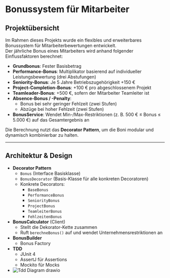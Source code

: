 # Bonussystem für Mitarbeiter

## Projektübersicht
Im Rahmen dieses Projekts wurde ein flexibles und erweiterbares Bonussystem für Mitarbeiterbewertungen entwickelt.  
Der jährliche Bonus eines Mitarbeiters wird anhand folgender Einflussfaktoren berechnet:

- **Grundbonus**: Fester Basisbetrag  
- **Performance-Bonus**: Multiplikator basierend auf individueller Leistungsbewertung (drei Abstufungen)  
- **Seniority-Bonus**: Je 5 Jahre Betriebszugehörigkeit +150 €  
- **Project-Completion-Bonus**: +100 € pro abgeschlossenem Projekt  
- **Teamleader-Bonus**: +500 €, sofern der Mitarbeiter Teamleiter ist  
- **Absence-Bonus / -Penalty**:  
  - Bonus bei sehr geringer Fehlzeit (zwei Stufen)  
  - Abzüge bei hoher Fehlzeit (zwei Stufen)  
- **BonusService**: Wendet Min-/Max-Restriktionen (z. B. 500 € ≤ Bonus ≤ 5.000 €) auf das Gesamtergebnis an  

Die Berechnung nutzt das **Decorator Pattern**, um die Boni modular und dynamisch kombinierbar zu halten.  

---

## Architektur & Design

- **Decorator Pattern**  
  - `Bonus` (Interface Basisklasse)  
  - `BonusDecorator` (Basis-Klasse für alle konkreten Decoratoren)  
  - Konkrete Decorators:  
    - `BaseBonus`  
    - `PerformanceBonus`  
    - `SeniorityBonus`  
    - `ProjectBonus`  
    - `TeamleiterBonus`  
    - `FehlzeitenBonus`  
- **BonusCalculator** (Client)  
  - Stellt die Dekorator-Kette zusammen  
  - Ruft `berechneBonus()` auf und wendet Unternehmensrestriktionen an
- **BonusBuilder**
  - Bonus Factory
- **TDD**  
  - JUnit 4  
  - AssertJ für Assertions  
  - Mockito für Mocks 
- ![Tdd Diagram drawio](https://github.com/user-attachments/assets/0d97a9f0-92c4-4ad4-89a2-d09e82c14dd5)
